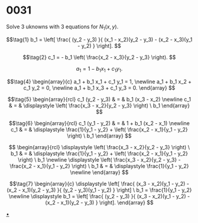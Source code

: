 # 0031
Solve 3 uknowns with 3 equations for $N_1(x, y)$.


$$\tag{1}
b_1 = \left[ \frac{ (y_2 - y_3) }{ (x_1 - x_2)(y_2 - y_3) - (x_2 - x_3)(y_1 - y_2) } \right].
$$

$$\tag{2}
c_1 = - b_1 \left( \frac{x_2 - x_3}{y_2 - y_3} \right).
$$

$$\tag{3}
a_1 = 1 - b_1 x_1 + c_1 y_1.
$$


$$\tag{4}
\begin{array}{c}
a_1 + b_1 x_1 + c_1 y_1 = 1, \newline
a_1 + b_1 x_2 + c_1 y_2 = 0, \newline
a_1 + b_1 x_3 + c_1 y_3 = 0.
\end{array}
$$

$$\tag{5}
\begin{array}{rcl}
c_1 (y_2 - y_3) & = & b_1 (x_3 - x_2) \newline
c_1 & = & \displaystyle \left( \frac{x_3 - x_2}{y_2 - y_3} \right) \  b_1
\end{array}
$$

$$\tag{6}
\begin{array}{rcl}
c_1 (y_1 - y_2) & = & 1 + b_1 (x_2 - x_1) \newline
c_1 & = & \displaystyle \frac{1}{y_1 - y_2} + \left( \frac{x_2 - x_1}{y_1 - y_2} \right) \  b_1
\end{array}
$$

$$
\begin{array}{rcl}
\displaystyle \left( \frac{x_3 - x_2}{y_2 - y_3} \right) \  b_1 & = & \displaystyle \frac{1}{y_1 - y_2} + \left( \frac{x_2 - x_1}{y_1 - y_2} \right) \  b_1 \newline
\displaystyle \left( \frac{x_3 - x_2}{y_2 - y_3} - \frac{x_2 - x_1}{y_1 - y_2} \right) \  b_1 & = & \displaystyle \frac{1}{y_1 - y_2} \newline
\end{array}
$$

$$\tag{7}
\begin{array}{c}
\displaystyle \left[
\frac{ (x_3 - x_2)(y_1 - y_2) - (x_2 - x_1)(y_2 - y_3) }{ (y_2 - y_3)(y_1 - y_2) } \right] \  b_1 = \frac{1}{y_1 - y_2} \newline
\displaystyle b_1 = \left[ \frac{ (y_2 - y_3) }{ (x_3 - x_2)(y_1 - y_2) - (x_2 - x_1)(y_2 - y_3) } \right].
\end{array}
$$


[&bull;](README.md)
